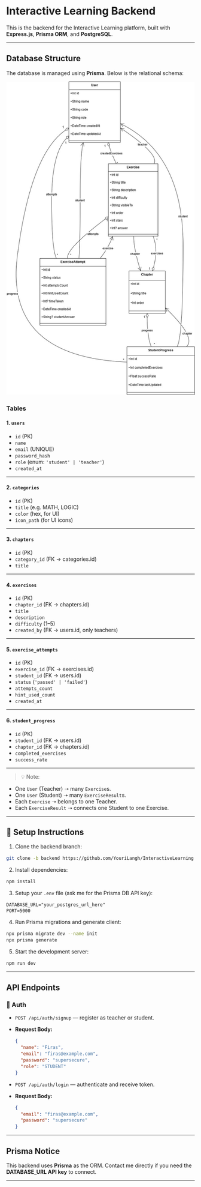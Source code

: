 # Interactive Learning Backend

This is the backend for the Interactive Learning platform, built with **Express.js**, **Prisma ORM**, and **PostgreSQL**.

---

## Database Structure

The database is managed using **Prisma**. Below is the relational schema:

![Class Diagram](class.png)

### Tables

#### 1. `users`
- `id` (PK)
- `name`
- `email` (UNIQUE)
- `password_hash`
- `role` (enum: `'student' | 'teacher'`)
- `created_at`

---

#### 2. `categories`
- `id` (PK)
- `title` (e.g. MATH, LOGIC)
- `color` (hex, for UI)
- `icon_path` (for UI icons)

---

#### 3. `chapters`
- `id` (PK)
- `category_id` (FK → categories.id)
- `title`

---

#### 4. `exercises`
- `id` (PK)
- `chapter_id` (FK → chapters.id)
- `title`
- `description`
- `difficulty` (1–5)
- `created_by` (FK → users.id, only teachers)

---

#### 5. `exercise_attempts`
- `id` (PK)
- `exercise_id` (FK → exercises.id)
- `student_id` (FK → users.id)
- `status` (`'passed' | 'failed'`)
- `attempts_count`
- `hint_used_count`
- `created_at`

---

#### 6. `student_progress`
- `id` (PK)
- `student_id` (FK → users.id)
- `chapter_id` (FK → chapters.id)
- `completed_exercises`
- `success_rate`

---

> 💡 Note:
- One `User` (Teacher) ➝ many `Exercise`s.
- One `User` (Student) ➝ many `ExerciseResult`s.
- Each `Exercise` ➝ belongs to one Teacher.
- Each `ExerciseResult` ➝ connects one Student to one Exercise.

---

## 🔧 Setup Instructions

1. Clone the backend branch:
```bash
git clone -b backend https://github.com/YouriLangh/InteractiveLearning.git
```

2. Install dependencies:
```bash
npm install
```

3. Setup your `.env` file (ask me for the Prisma DB API key):
```env
DATABASE_URL="your_postgres_url_here"
PORT=5000
```

4. Run Prisma migrations and generate client:
```bash
npx prisma migrate dev --name init
npx prisma generate
```

5. Start the development server:
```bash
npm run dev
```

---

## API Endpoints

### 🔐 Auth
- `POST /api/auth/signup` — register as teacher or student.
- **Request Body:**
  ```json
  {
    "name": "Firas",
    "email": "firas@example.com",
    "password": "supersecure",
    "role": "STUDENT"
  }
  ```

- `POST /api/auth/login` — authenticate and receive token.
- **Request Body:**
  ```json
  {
    "email": "firas@example.com",
    "password": "supersecure"
  }
  ```
---
  
  ##  Prisma Notice
  
  This backend uses **Prisma** as the ORM. Contact me directly if you need the **DATABASE_URL API key** to connect.
  
  ---

